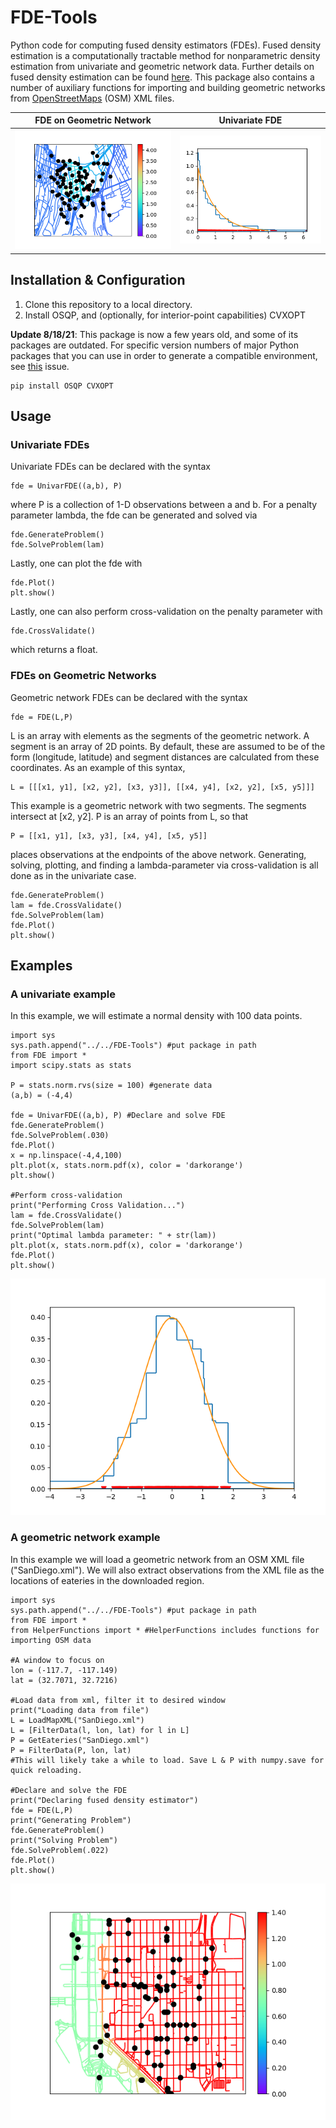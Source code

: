 # FDE-Tools
Python code for computing fused density estimators (FDEs). Fused density estimation is a computationally tractable method for nonparametric density estimation from univariate and geometric network data. Further details on fused density estimation can be found [here](https://arxiv.org/abs/1805.03288). This package also contains a number of auxiliary functions for importing and building geometric networks from [OpenStreetMaps](https://www.openstreetmap.org/#map=5/38.565/-102.876) (OSM) XML files.

FDE on Geometric Network                                                                |  Univariate FDE
:--------------------------------------------------------------------------------------:|:-------------------------:
![](https://github.com/rbassett3/FDE-Tools/blob/master/Examples/Monterey/Monterey.png)  |  ![](https://github.com/rbassett3/FDE-Tools/blob/master/Examples/Univariate/Exponential.png)
 
## Installation & Configuration

1. Clone this repository to a local directory.
2. Install OSQP, and (optionally, for interior-point capabilities) CVXOPT

**Update 8/18/21**: This package is now a few years old, and some of its packages are outdated. For specific version numbers of major Python packages that you can use in order to generate a compatible environment, see [this](https://github.com/rbassett3/FDE-Tools/issues/1) issue.

```
pip install OSQP CVXOPT
```
## Usage
### Univariate FDEs
Univariate FDEs can be declared with the syntax
```
fde = UnivarFDE((a,b), P)
```
where P is a collection of 1-D observations between a and b. For a penalty parameter lambda, the fde can be generated and solved via
```
fde.GenerateProblem()
fde.SolveProblem(lam)
```
Lastly, one can plot the fde with
```
fde.Plot()
plt.show()
```
Lastly, one can also perform cross-validation on the penalty parameter with 
```
fde.CrossValidate()
```
which returns a float.

### FDEs on Geometric Networks
Geometric network FDEs can be declared with the syntax
```
fde = FDE(L,P)
```
L is an array with elements as the segments of the geometric network. A segment is an array of 2D points. By default, these are assumed to be of the form (longitude, latitude) and segment distances are calculated from these coordinates. As an example of this syntax,
```
L = [[[x1, y1], [x2, y2], [x3, y3]], [[x4, y4], [x2, y2], [x5, y5]]]
```
This example is a geometric network with two segments. The segments intersect at [x2, y2]. P is an array of points from L, so that 
```
P = [[x1, y1], [x3, y3], [x4, y4], [x5, y5]]
```
places observations at the endpoints of the above network. Generating, solving, plotting, and finding a lambda-parameter via cross-validation is all done as in the univariate case.
```
fde.GenerateProblem()
lam = fde.CrossValidate()
fde.SolveProblem(lam)
fde.Plot()
plt.show()
```

## Examples
### A univariate example
In this example, we will estimate a normal density with 100 data points.
```
import sys
sys.path.append("../../FDE-Tools") #put package in path
from FDE import *
import scipy.stats as stats

P = stats.norm.rvs(size = 100) #generate data
(a,b) = (-4,4)

fde = UnivarFDE((a,b), P) #Declare and solve FDE
fde.GenerateProblem()
fde.SolveProblem(.030)
fde.Plot()
x = np.linspace(-4,4,100)
plt.plot(x, stats.norm.pdf(x), color = 'darkorange')
plt.show()

#Perform cross-validation
print("Performing Cross Validation...")
lam = fde.CrossValidate()
fde.SolveProblem(lam)
print("Optimal lambda parameter: " + str(lam))
plt.plot(x, stats.norm.pdf(x), color = 'darkorange')
fde.Plot()
plt.show()
```
<img src="https://github.com/rbassett3/FDE-Tools/blob/master/Examples/Univariate/Normal.png">

### A geometric network example
In this example we will load a geometric network from an OSM XML file ("SanDiego.xml"). We will also extract observations from the XML file as the locations of eateries in the downloaded region.
```
import sys
sys.path.append("../../FDE-Tools") #put package in path
from FDE import *
from HelperFunctions import * #HelperFunctions includes functions for importing OSM data

#A window to focus on
lon = (-117.7, -117.149)
lat = (32.7071, 32.7216)

#Load data from xml, filter it to desired window
print("Loading data from file")
L = LoadMapXML("SanDiego.xml") 
L = [FilterData(l, lon, lat) for l in L]
P = GetEateries("SanDiego.xml")
P = FilterData(P, lon, lat)
#This will likely take a while to load. Save L & P with numpy.save for quick reloading.

#Declare and solve the FDE
print("Declaring fused density estimator")
fde = FDE(L,P)
print("Generating Problem")
fde.GenerateProblem()
print("Solving Problem")
fde.SolveProblem(.022)
fde.Plot()
plt.show()
```          
<img src="https://github.com/rbassett3/FDE-Tools/blob/master/Examples/SanDiego/SanDiego.png">
